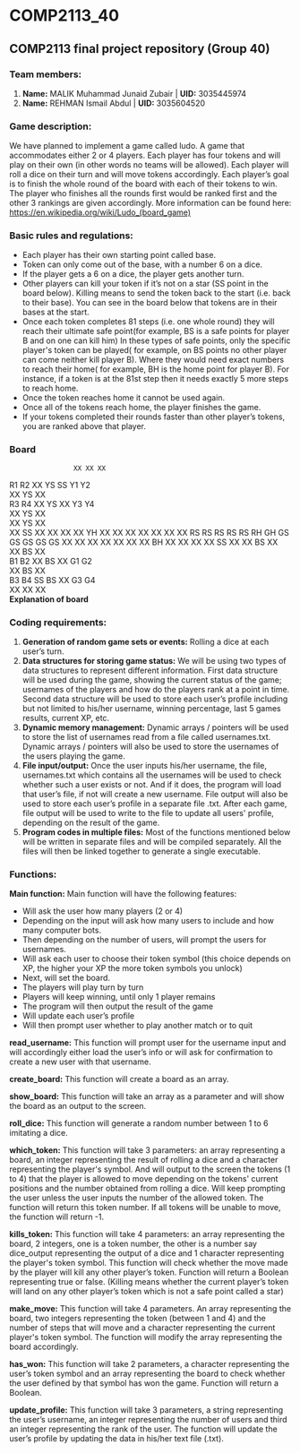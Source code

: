 # COMP2113_40
## COMP2113 final project repository (Group 40)
### Team members:
1. **Name:** MALIK Muhammad Junaid Zubair | **UID:** 3035445974
2. **Name:** REHMAN Ismail Abdul | **UID:** 3035604520

### Game description:
We have planned to implement a game called ludo. A game that accommodates either 2 or 4 players. Each player has four tokens and will play on their own (in other words no teams will be allowed). Each player will roll a dice on their turn and will move tokens accordingly. Each player’s goal is to finish the whole round of the board with each of their tokens to win. The player who finishes all the rounds first would be ranked first and the other 3 rankings are given accordingly.
More information can be found here: https://en.wikipedia.org/wiki/Ludo_(board_game)

### Basic rules and regulations:
  - Each player has their own starting point called base.
  - Token can only come out of the base, with a number 6 on a dice.
  -	If the player gets a 6 on a dice, the player gets another turn.
  -	Other players can kill your token if it’s not on a star (SS point in the board below). Killing means to send the token back to the start (i.e.    back to their base). You can see in the board below that tokens are in their bases at the start. 
  -	Once each token completes 81 steps (i.e. one whole round) they will reach their ultimate safe point(for example, BS is a safe points for player B and on one can kill him) In these types of safe points, only the specific player's token can be played( for example, on BS points no other player can come neither kill player B). Where they would need exact numbers to reach their home( for example, BH is the home point for player B). For instance, if a token is at the 81st step then it needs exactly 5 more steps to reach home.
  -	Once the token reaches home it cannot be used again.
  -	Once all of the tokens reach home, the player finishes the game.
  -	If your tokens completed their rounds faster than other player’s tokens, you are ranked above that player.
  ### Board
                    XX XX XX                   
   R1    R2       XX YS SS       Y1    Y2    
                  XX YS XX                   
   R3    R4       XX YS XX       Y3    Y4    
                  XX YS XX                   
                  XX YS XX                   
XX SS XX XX XX XX    YH    XX XX XX XX XX XX 
XX RS RS RS RS RS RH    GH GS GS GS GS GS XX 
XX XX XX XX XX XX    BH    XX XX XX XX SS XX 
                  XX BS XX                   
                  XX BS XX                   
   B1    B2       XX BS XX       G1    G2    
                  XX BS XX                   
   B3    B4       SS BS XX       G3    G4    
                  XX XX XX                   
**Explanation of board**



### Coding requirements:
  1. **Generation of random game sets or events:** Rolling a dice at each user’s turn.
  2.	**Data structures for storing game status:** We will be using two types of data structures to represent different information. First data structure will be used during the game, showing the current status of the game; usernames of the players and how do the players rank at a point in time. Second data structure will be used to store each user’s profile including but not limited to his/her username, winning percentage, last 5 games results, current XP, etc.
  3.	**Dynamic memory management:** Dynamic arrays / pointers will be used to store the list of usernames read from a file called usernames.txt. Dynamic arrays / pointers will also be used to store the usernames of the users playing the game.
  4.	**File input/output:** Once the user inputs his/her username, the file, usernames.txt which contains all the usernames will be used to check whether such a user exists or not. And if it does, the program will load that user’s file, if not will create a new username. File output will also be used to store each user’s profile in a separate file <username>.txt. After each game, file output will be used to write to the file to update all users' profile, depending on the result of the game. 
  5. **Program codes in multiple files:** Most of the functions mentioned below will be written in separate files and will be compiled separately. All the files will then be linked together to generate a single executable.
  
### Functions:

**Main function:**
 Main function will have the following features:
  -	Will ask the user how many players (2 or 4)
  -	Depending on the input will ask how many users to include and how many computer bots.
  -	Then depending on the number of users, will prompt the users for usernames.
  -	Will ask each user to choose their token symbol (this choice depends on XP, the higher your XP the more token symbols you unlock)
  -	Next, will set the board.
  -	The players will play turn by turn
  -	Players will keep winning, until only 1 player remains
  -	The program will then output the result of the game
  -	Will update each user’s profile
  -	Will then prompt user whether to play another match or to quit

**read_username:** This function will prompt user for the username input and will accordingly either load the user’s info or will ask for confirmation to create a new user with that username.

**create_board:** This function will create a board as an array.

**show_board:** This function will take an array as a parameter and will show the board as an output to the screen.

**roll_dice:** This function will generate a random number between 1 to 6 imitating a dice.

**which_token:** This function will take 3 parameters: an array representing a board, an integer representing the result of rolling a dice and a character representing the player's symbol. And will output to the screen the tokens (1 to 4) that the player is allowed to move depending on the tokens' current positions and the number obtained from rolling a dice. Will keep prompting the user unless the user inputs the number of the allowed token. The function will return this token number. If all tokens will be unable to move, the function will return -1. 

**kills_token:** This function will take 4 parameters: an array representing the board, 2 integers, one is a token number, the other is a number say dice_output representing the output of a dice and 1 character representing the player's token symbol. This function will check whether the move made by the player will kill any other player’s token. Function will return a Boolean representing true or false. (Killing means whether the current player’s token will land on any other player’s token which is not a safe point called a star) 

**make_move:** This function will take 4 parameters. An array representing the board, two integers representing the token (between 1 and 4) and the number of steps that will move and a character representing the current player's token symbol. The function will modify the array representing the board accordingly.

**has_won:** This function will take 2 parameters, a character representing the user’s token symbol and an array representing the board to check whether the user defined by that symbol has won the game. Function will return a Boolean.

**update_profile:** This function will take 3 parameters, a string representing the user’s username, an integer representing the number of users and third an integer representing the rank of the user. The function will update the user’s profile by updating the data in his/her text file (<username>.txt).
